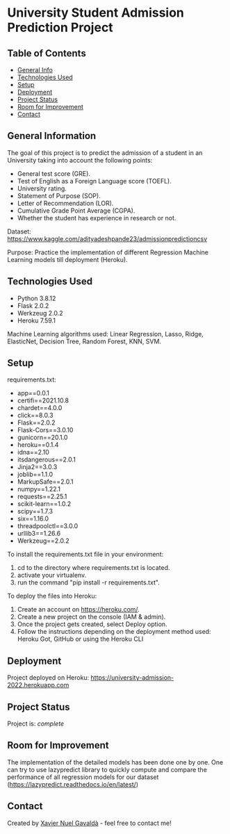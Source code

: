 # University Student Admission Prediction Project

## Table of Contents
* [General Info](#general-information)
* [Technologies Used](#technologies-used)
* [Setup](#setup)
* [Deployment](#usage)
* [Project Status](#project-status)
* [Room for Improvement](#room-for-improvement)
* [Contact](#contact)
<!-- * [License](#license) -->


## General Information
The goal of this project is to predict the admission of a student in an University taking into account the following points:
- General test score (GRE).
- Test of English as a Foreign Language score (TOEFL).
- University rating.
- Statement of Purpose (SOP).
- Letter of Recommendation (LOR). 
- Cumulative Grade Point Average (CGPA).
- Whether the student has experience in research or not.

Dataset: https://www.kaggle.com/adityadeshpande23/admissionpredictioncsv

Purpose: Practice the implementation of different Regression Machine Learning models till deployment (Heroku).

## Technologies Used
- Python 3.8.12
- Flask 2.0.2
- Werkzeug 2.0.2
- Heroku 7.59.1

Machine Learning algorithms used: Linear Regression, Lasso, Ridge, ElasticNet, Decision Tree, Random Forest, KNN, SVM.


## Setup
requirements.txt:
- app==0.0.1
- certifi==2021.10.8
- chardet==4.0.0
- click==8.0.3
- Flask==2.0.2
- Flask-Cors==3.0.10
- gunicorn==20.1.0
- heroku==0.1.4
- idna==2.10
- itsdangerous==2.0.1
- Jinja2==3.0.3
- joblib==1.1.0
- MarkupSafe==2.0.1
- numpy==1.22.1
- requests==2.25.1
- scikit-learn==1.0.2
- scipy==1.7.3
- six==1.16.0
- threadpoolctl==3.0.0
- urllib3==1.26.6
- Werkzeug==2.0.2

To install the requirements.txt file in your environment:
1. cd to the directory where requirements.txt is located.
2. activate your virtualenv.
3. run the command "pip install -r requirements.txt".

To deploy the files into Heroku:
1. Create an account on  https://heroku.com/.
2. Create a new project on the console (IAM & admin).
3. Once the project gets created, select Deploy option.
4. Follow the instructions depending on the deployment method used: Heroku Got, GitHub or using the Heroku CLI

## Deployment
Project deployed on Heroku: https://university-admission-2022.herokuapp.com

## Project Status
Project is: _complete_ 


## Room for Improvement
The implementation of the detailed models has been done one by one. One can try to use lazypredict library to quickly compute and compare the performance of all regression models for our dataset (https://lazypredict.readthedocs.io/en/latest/)  

## Contact
Created by [Xavier Nuel Gavaldà](xaviernuelgav@gmail.com) - feel free to contact me!


<!-- Optional -->
<!-- ## License -->
<!-- This project is open source and available under the [... License](). -->

<!-- You don't have to include all sections - just the one's relevant to your project -->
